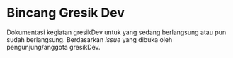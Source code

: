 # Bincang Gresik Dev

Dokumentasi kegiatan gresikDev untuk yang sedang berlangsung atau pun sudah berlangsung. Berdasarkan _issue_ yang dibuka oleh pengunjung/anggota gresikDev.
